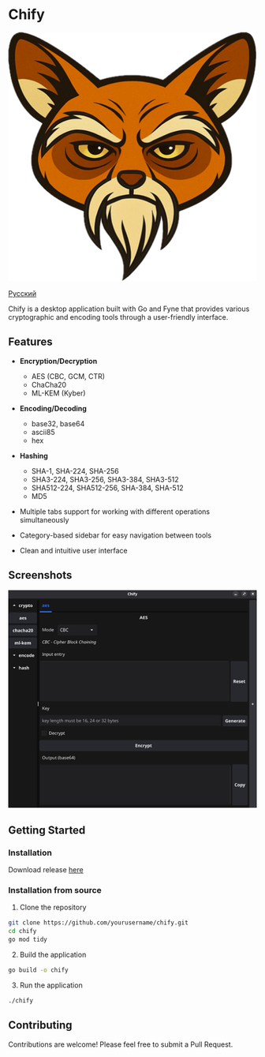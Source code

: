 # Chify

![Chify logo](resources/chify.png)

[Русский](doc/README.ru.md)

Chify is a desktop application built with Go and Fyne that provides various cryptographic and encoding tools through a user-friendly interface.

## Features

- **Encryption/Decryption**
    - AES (CBC, GCM, CTR)
    - ChaCha20
    - ML-KEM (Kyber)
- **Encoding/Decoding**
    - base32, base64
    - ascii85
    - hex
- **Hashing**
    - SHA-1, SHA-224, SHA-256 
    - SHA3-224, SHA3-256, SHA3-384, SHA3-512 
    - SHA512-224, SHA512-256, SHA-384, SHA-512
    - MD5

- Multiple tabs support for working with different operations simultaneously
- Category-based sidebar for easy navigation between tools
- Clean and intuitive user interface

## Screenshots

![Interface](doc/img.png)

## Getting Started

### Installation

Download release [here](https://github.com/pararti/chify/releases)

### Installation from source

1. Clone the repository
```bash
git clone https://github.com/yourusername/chify.git
cd chify
go mod tidy
```

2. Build the application
```bash
go build -o chify
```

3. Run the application
```bash
./chify
```

## Contributing

Contributions are welcome! Please feel free to submit a Pull Request.